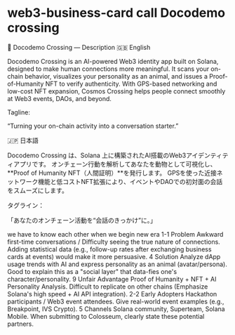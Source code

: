 # web3-business-card call Docodemo crossing
🌌 Docodemo Crossing — Description
🇬🇧 English

Docodemo Crossing is an AI-powered Web3 identity app built on Solana, designed to make human connections more meaningful.
It scans your on-chain behavior, visualizes your personality as an animal, and issues a Proof-of-Humanity NFT to verify authenticity.
With GPS-based networking and low-cost NFT expansion, Cosmos Crossing helps people connect smoothly at Web3 events, DAOs, and beyond.

Tagline:

“Turning your on-chain activity into a conversation starter.”

🇯🇵 日本語

Docodemo Crossing は、Solana 上に構築されたAI搭載のWeb3アイデンティティアプリです。
オンチェーン行動を解析してあなたを動物として可視化し、**Proof of Humanity NFT（人間証明）**を発行します。
GPSを使った近接ネットワーク機能と低コストNFT拡張により、イベントやDAOでの初対面の会話をスムーズにします。

タグライン：

「あなたのオンチェーン活動を“会話のきっかけ”に。」

we have to know each other when we begin new era
1-1 Problem	Awkward first-time conversations / Difficulty seeing the true nature of connections.	Adding statistical data (e.g., follow-up rates after exchanging business cards at events) would make it more persuasive.
4 Solution	Analyze dApp usage trends with AI and express personality as an animal (avatar/persona).	Good to explain this as a "social layer" that data-fies one's character/personality.
9 Unfair Advantage	Proof of Humanity + NFT + AI Personality Analysis.	Difficult to replicate on other chains (Emphasize Solana's high speed + AI API integration).
2-2 Early Adopters	Hackathon participants / Web3 event attendees.	Give real-world event examples (e.g., Breakpoint, IVS Crypto).
5 Channels	Solana community, Superteam, Solana Mobile.	When submitting to Colosseum, clearly state these potential partners.
